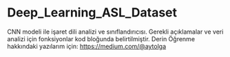 # Deep_Learning_ASL_Dataset
CNN modeli ile işaret dili analizi ve sınıflandırıcısı.
Gerekli açıklamalar ve veri analizi için fonksiyonlar kod bloğunda belirtilmiştir.
Derin Öğrenme hakkındaki yazılarım için: https://medium.com/@aytolga
